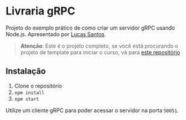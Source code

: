 # Livraria gRPC

Projeto do exemplo prático de como criar um servidor gRPC usando Node.js. Apresentado por [Lucas Santos](https://info.lsantos.dev).

> __Atenção__: Este é o projeto completo, se você está procurando o projeto de template para iniciar o curso, vá para [este repositório](https://github.com/rocketseat-experts-club/template-grpc-bookstore)

## Instalação

1. Clone o repositório
2. `npm install`
3. `npm start`

Utilize um cliente gRPC para poder acessar o servidor na porta `50051`.

